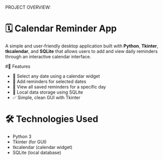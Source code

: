 PROJECT OVERVIEW:

# 🗓️ Calendar Reminder App
A simple and user-friendly desktop application built with **Python**, **Tkinter**, **tkcalendar**, and **SQLite** that allows users to add and view daily reminders through an interactive calendar interface.

#📌 Features

- 📅 Select any date using a calendar widget
- 📝 Add reminders for selected dates
- 📂 View all saved reminders for a specific day
- 💾 Local data storage using SQLite
- ✅ Simple, clean GUI with Tkinter

# 🛠️ Technologies Used

- Python 3
- Tkinter (for GUI)
- tkcalendar (calendar widget)
- SQLite (local database)

